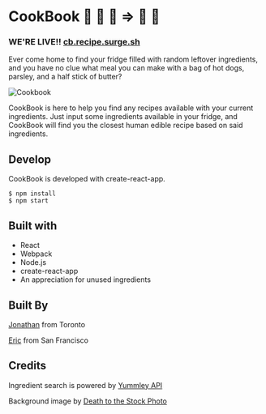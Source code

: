 # CookBook :egg: :tomato: :corn: => :meat_on_bone: :stew: 

### WE'RE LIVE!! [cb.recipe.surge.sh](http://cb.recipe.surge.sh/)


Ever come home to find your fridge filled with random leftover ingredients, and you have no clue what meal you can make with a bag of hot dogs, parsley, and a half stick of butter?

![Cookbook](./images/homepage.png)

CookBook is here to help you find any recipes available with your current ingredients. Just input some ingredients available in your fridge, and CookBook will find you the closest human edible recipe based on said ingredients.

## Develop
CookBook is developed with create-react-app.
```
$ npm install
$ npm start
```
## Built with
* React
* Webpack
* Node.js
* create-react-app
* An appreciation for unused ingredients

## Built By
[Jonathan](https://github.com/jon825) from Toronto

[Eric](https://github.com/ericyang321) from San Francisco

## Credits
Ingredient search is powered by [Yummley API](https://developer.yummly.com/)

Background image by [Death to the Stock Photo](http://deathtothestockphoto.com/)
